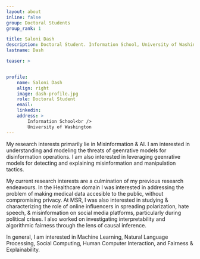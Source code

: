 ```yaml
---
layout: about
inline: false
group: Doctoral Students
group_rank: 1

title: Saloni Dash
description: Doctoral Student. Information School, University of Washington
lastname: Dash

teaser: >


profile:
    name: Saloni Dash
    align: right
    image: dash-profile.jpg
    role: Doctoral Student
    email: 
    linkedin: 
    address: >
        Information School<br />
        University of Washington
---
```


My research interests primarily lie in Misinformation & AI. I am interested in understanding and modeling the threats of geenrative models for disinformation operations. I am also interested in leveraging geenrative models for detecting and explaining misinformation and manipulation tactics.

My current research interests are a culmination of my previous research endeavours. In the Healthcare domain I was interested in addressing the problem of making medical data accesible to the public, without compromising privacy. At MSR, I was also interested in studying & characterizing the role of online influencers in spreading polarization, hate speech, & misinformation on social media platforms, particularly during political crises. I also worked on investigating interpretability and algorithmic fairness through the lens of causal inference.

In general, I am interested in Machine Learning, Natural Language Processing, Social Computing, Human Computer Interaction, and Fairness & Explainability.
